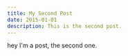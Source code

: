 ```yaml
---
title: My Second Post
date: 2015-01-01
description: This is the second post.
---
```


hey I'm a post, the second one.
